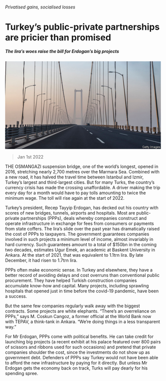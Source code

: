 ###### Privatised gains, socialised losses

# Turkey’s public-private partnerships are pricier than promised 

##### The lira’s woes raise the bill for Erdogan’s big projects 

![image](images/20220101_eup501.jpg) 

> Jan 1st 2022 

THE OSMANGAZI suspension bridge, one of the world’s longest, opened in 2016, stretching nearly 2,700 metres over the Marmara Sea. Combined with a new road, it has halved the travel time between Istanbul and Izmir, Turkey’s largest and third-largest cities. But for many Turks, the country’s currency crisis has made the crossing unaffordable. A driver making the trip every day for a month would have to pay tolls amounting to twice the minimum wage. The toll will rise again at the start of 2022.

Turkey’s president, Recep Tayyip Erdogan, has decked out his country with scores of new bridges, tunnels, airports and hospitals. Most are public-private partnerships (PPPs), deals whereby companies construct and operate infrastructure in exchange for fees from consumers or payments from state coffers. The lira’s slide over the past year has dramatically raised the cost of PPPs to taxpayers. The government guarantees companies involved in such projects a minimum level of income, almost invariably in hard currency. Such guarantees amount to a total of $150bn in the coming two decades, estimates Ugur Emek, an academic at Baskent University in Ankara. At the start of 2021, that was equivalent to 1.1trn lira. By late December, it had risen to 1.7trn lira.


PPPs often make economic sense. In Turkey and elsewhere, they have a better record of avoiding delays and cost overruns than conventional public procurement. They have helped Turkish construction companies accumulate know-how and capital. Many projects, including sprawling hospitals that opened just in time before the covid-19 pandemic, have been a success.

But the same few companies regularly walk away with the biggest contracts. Some projects are white elephants. “There’s an overreliance on PPPs,” says M. Coskun Cangoz, a former official at the World Bank now with TEPAV, a think-tank in Ankara. “We’re doing things in a less transparent way.”

For Mr Erdogan, PPPs come with political benefits. He can take credit for launching big projects (a recent exhibit at his palace featured over 800 pairs of scissors and ribbons used for such occasions) and pretend that private companies shoulder the cost, since the investments do not show up as government debt. Defenders of PPPs say Turkey would not have been able to afford the new infrastructure by paying for it directly. But unless Mr Erdogan gets the economy back on track, Turks will pay dearly for his spending spree.

